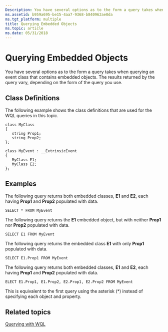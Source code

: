 ```yaml
---
Description: You have several options as to the form a query takes when querying an event class that contains embedded objects. The results returned by the query vary, depending on the form of the query you use.
ms.assetid: b959a695-be15-4aa7-9368-b840962ae0da
ms.tgt_platform: multiple
title: Querying Embedded Objects
ms.topic: article
ms.date: 05/31/2018
---
```


# Querying Embedded Objects

You have several options as to the form a query takes when querying an event class that contains embedded objects. The results returned by the query vary, depending on the form of the query you use.

## Class Definitions

The following example shows the class definitions that are used for the WQL queries in this topic.

``` syntax
class MyClass
{
   string Prop1;
   string Prop2;
};

class MyEvent : __ExtrinsicEvent
{
   MyClass E1;
   MyClass E2;
};
```

## Examples

The following query returns both embedded classes, **E1** and **E2**, each having **Prop1** and **Prop2** populated with data.

`SELECT * FROM MyEvent`

The following query returns the **E1** embedded object, but with neither **Prop1** nor **Prop2** populated with data.

`SELECT E1 FROM MyEvent`

The following query returns the embedded class **E1** with only **Prop1** populated with data.

`SELECT E1.Prop1 FROM MyEvent`

The following query returns both embedded classes, **E1** and **E2**, each having **Prop1** and **Prop2** populated with data.

`ELECT E1.Prop1, E1.Prop2, E2.Prop1, E2.Prop2 FROM MyEvent`

This is equivalent to the first query using the asterisk (\*) instead of specifying each object and property.

## Related topics

<dl> <dt>

[Querying with WQL](querying-with-wql.md)
</dt> </dl>

 

 




